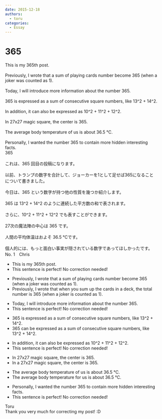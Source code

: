 ```yaml
---
date: 2015-12-18
authors:
  - toru
categories:
  - Essay
---
```


<h1 id="subject_show">365</h1>
<div class="date" hidden>Dec 18, 2015 14:01</div>
<div id="post"><div id="body_show_ori">
This is my 365th post.<br/><br/>Previously, I wrote that a sum of playing cards number become 365 (when a joker was counted as 1).<br/><br/>Today, I will introduce more information about the number 365.<br/><br/>365 is expressed as a sum of consecutive square numbers, like 13^2 + 14^2.<br/><br/>In addition, it can also be expressed as 10^2 + 11^2 + 12^2.<br/><br/>In 27x27 magic square, the center is 365.<br/><br/>The average body temperature of us is about 36.5 ℃.<br/><br/>Personally, I wanted the number 365 to contain more hidden interesting facts.
</div></div>

<!-- more -->

<div id="post_ja"><div id="body_show_mo">
365<br/><br/>これは、365 回目の投稿になります。<br/><br/>以前、トランプの数字を合計して、ジョーカーを1として足せば365になることについて書きました。<br/><br/>今日は、365 という数字が持つ他の性質を幾つか紹介します。<br/><br/>365 は 13^2 + 14^2 のように連続した平方数の和で表されます。<br/><br/>さらに、10^2 + 11^2 + 12^2 でも表すことができます。<br/><br/>27次の魔法陣の中心は 365 です。<br/><br/>人間の平均体温はおよそ 36.5 ℃です。<br/><br/>個人的には、もっと面白い事実が隠されている数字であってほしかったです。
</div></div>
<div id="block"><div class="first_name"> No. 1　<span class="just_name">Chris</span></div><div id="block2">
<ul class="correction_field">
<li class="incorrect">This is my 365th post.</li>
<li class="corrected perfect">This sentence is perfect! No correction needed!</li>
</ul>
<ul class="correction_field">
<li class="incorrect">Previously, I wrote that a sum of playing cards number become 365 (when a joker was counted as 1).</li>
<li class="corrected correct">
Previously, I wrote that <span class="f_blue">when you sum up the cards in a deck, the total</span> number <span class="f_blue">is</span> 365 (when a joker <span class="f_blue">is </span>counted as 1).
</li>
</ul>
<ul class="correction_field">
<li class="incorrect">Today, I will introduce more information about the number 365.</li>
<li class="corrected perfect">This sentence is perfect! No correction needed!</li>
</ul>
<ul class="correction_field">
<li class="incorrect">365 is expressed as a sum of consecutive square numbers, like 13^2 + 14^2.</li>
<li class="corrected correct">
365 <span class="f_blue">can be</span> expressed as a sum of consecutive square numbers, like 13^2 + 14^2.
</li>
</ul>
<ul class="correction_field">
<li class="incorrect">In addition, it can also be expressed as 10^2 + 11^2 + 12^2.</li>
<li class="corrected perfect">This sentence is perfect! No correction needed!</li>
</ul>
<ul class="correction_field">
<li class="incorrect">In 27x27 magic square, the center is 365.</li>
<li class="corrected correct">
In <span class="f_blue">a </span>27x27 magic square, the center is 365.
</li>
</ul>
<ul class="correction_field">
<li class="incorrect">The average body temperature of us is about 36.5 ℃.</li>
<li class="corrected correct">
The average body temperature <span class="f_blue">for </span>us is about 36.5 ℃.
</li>
</ul>
<ul class="correction_field">
<li class="incorrect">Personally, I wanted the number 365 to contain more hidden interesting facts.</li>
<li class="corrected perfect">This sentence is perfect! No correction needed!</li>
</ul>
</div><div class="name"><span class="just_name">Toru</span><br>
Thank you very much for correcting my post! :D
</div>
</div>
